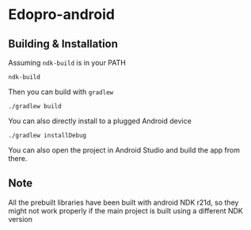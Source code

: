 # Edopro-android

## Building & Installation
Assuming `ndk-build` is in your PATH
```
ndk-build
```

Then you can build with `gradlew` 

```
./gradlew build
```

You can also directly install to a plugged Android device
```
./gradlew installDebug
```

You can also open the project in Android Studio and build the app from there.

## Note
All the prebuilt libraries have been built with android NDK r21d, so they might not work properly if the main project is built using a different NDK version
